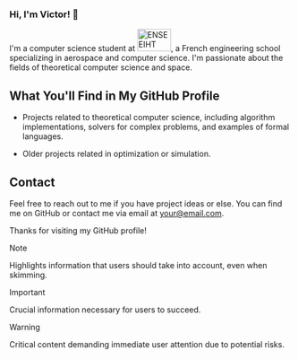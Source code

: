 ### Hi, I'm Victor! 👋

I'm a computer science student at [<img src="https://www.enseeiht.fr/skins/enseeiht-new/resources/img/favicon.ico" alt="ENSEEIHT Logo" width="60" height="40">](https://www.enseeiht.fr/), a French engineering school specializing in aerospace and computer science. I'm passionate about the fields of theoretical computer science and space.

## What You'll Find in My GitHub Profile

- Projects related to theoretical computer science, including algorithm implementations, solvers for complex problems, and examples of formal languages.

- Older projects related in optimization or simulation. 

## Contact

Feel free to reach out to me if you have project ideas or else. You can find me on GitHub or contact me via email at [your@email.com](mailto:your@email.com).

Thanks for visiting my GitHub profile!

> [!NOTE]
> Highlights information that users should take into account, even when skimming.

> [!IMPORTANT]
> Crucial information necessary for users to succeed.

> [!WARNING]
> Critical content demanding immediate user attention due to potential risks.


<!--
**VicVEVO/vicVEVO** is a ✨ _special_ ✨ repository because its `README.md` (this file) appears on your GitHub profile.

Here are some ideas to get you started:

- 🔭 I’m currently working on ...
- 🌱 I’m currently learning ...
- 👯 I’m looking to collaborate on ...
- 🤔 I’m looking for help with ...
- 💬 Ask me about ...
- 📫 How to reach me: ...
- 😄 Pronouns: ...
- ⚡ Fun fact: ...
-->
